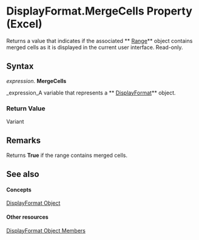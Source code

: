 
# DisplayFormat.MergeCells Property (Excel)

Returns a value that indicates if the associated  ** [Range](b8207778-0dcc-4570-1234-f130532cc8cd.md)** object contains merged cells as it is displayed in the current user interface. Read-only.


## Syntax

 _expression_. **MergeCells**

 _expression_A variable that represents a  ** [DisplayFormat](c70b5d7f-adf1-e539-a32d-12c920af7c7e.md)** object.


### Return Value

Variant


## Remarks

Returns  **True** if the range contains merged cells.


## See also


#### Concepts


 [DisplayFormat Object](c70b5d7f-adf1-e539-a32d-12c920af7c7e.md)
#### Other resources


 [DisplayFormat Object Members](fdcc9aec-9575-4530-059c-39559986b387.md)
